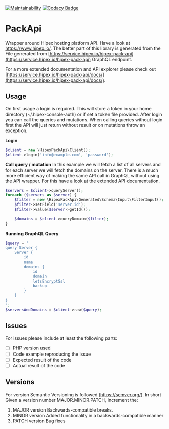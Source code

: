[![Maintainability](https://api.codeclimate.com/v1/badges/a99a88d28ad37a79dbf6/maintainability)](https://codeclimate.com/github/codeclimate/codeclimate/maintainability)
[![Codacy Badge](https://api.codacy.com/project/badge/Grade/dfe9899595cd474ea95c62af46bcf803)](https://www.codacy.com/app/Fgruntjes/PackApi?utm_source=github.com&amp;utm_medium=referral&amp;utm_content=HipexBV/PackApi&amp;utm_campaign=Badge_Grade)

# PackApi
Wrapper around Hipex hosting platform API. Have a look at https://www.hipex.io/. The better part of this library
is generated from the File generated from [https://service.hipex.io/hipex-pack-api](https://service.hipex.io/hipex-pack-api) GraphQL endpoint.

For a more extended documentation and API explorer please check out [https://service.hipex.io/hipex-pack-api/docs/](https://service.hipex.io/hipex-pack-api/docs/).

## Usage
On first usage a login is required. This will store a token in your home directory (~/.hipex-console-auth) or if set a token file provided.
After login you can call the queries and mutations. When calling queries without login first the API will just return without result or on mutations throw an exception.

**Login**
```php
$client = new \HipexPackApi\Client();
$client->login('info@example.com', 'password');
```

**Call query / mutation**
In this example we will fetch a list of all servers and for each server we will fetch the domains on the server. There is a much more efficient way
of making the same API call in GraphQL without using the API wrapper. For this have a look at the extended API documentation.
```php
$servers = $client->queryServer();
foreach ($servers as $server) {
    $filter = new \HipexPackApi\Generated\Schema\Input\FilterInput();
    $filter->setField('server.id');
    $filter->value($server->getId());
    
    $domains = $client->queryDomain($filter);    
} 
```

**Running GraphQL Query**
```php
$query = '
query Server {
    Server {
        id
        name
        domains {
            id
            domain
            letsEncryptSsl
            backup
        }
    }
}
';
$serversAndDomains = $client->raw($query); 
```


## Issues
For issues please include at least the following parts:
- [ ] PHP version used
- [ ] Code example reproducing the issue
- [ ] Expected result of the code
- [ ] Actual result of the code

## Versions
For version Semantic Versioning is followed (https://semver.org/). In short  Given a version number MAJOR.MINOR.PATCH, increment the:
1. MAJOR version Backwards-compatible breaks.
2. MINOR version Added functionality in a backwards-compatible manner
3. PATCH version Bug fixes
